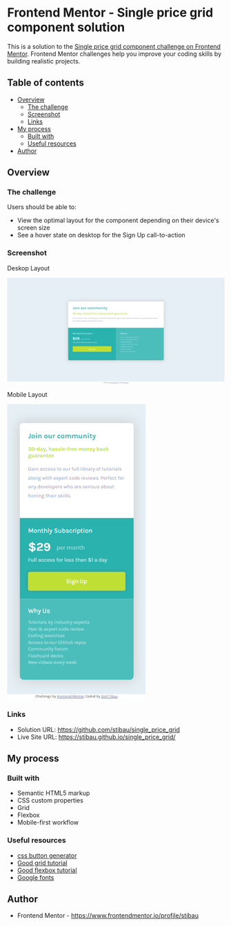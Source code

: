 # Frontend Mentor - Single price grid component solution

This is a solution to the [Single price grid component challenge on Frontend Mentor](https://www.frontendmentor.io/challenges/single-price-grid-component-5ce41129d0ff452fec5abbbc). Frontend Mentor challenges help you improve your coding skills by building realistic projects. 

## Table of contents

- [Overview](#overview)
  - [The challenge](#the-challenge)
  - [Screenshot](#screenshot)
  - [Links](#links)
- [My process](#my-process)
  - [Built with](#built-with)
  - [Useful resources](#useful-resources)
- [Author](#author)

## Overview

### The challenge

Users should be able to:

- View the optimal layout for the component depending on their device's screen size
- See a hover state on desktop for the Sign Up call-to-action

### Screenshot

Deskop Layout

![](./Solution_desktop.png)

Mobile Layout

![](./Solution_mobile.png)

### Links

- Solution URL: https://github.com/stibau/single_price_grid
- Live Site URL: https://stibau.github.io/single_price_grid/

## My process

### Built with

- Semantic HTML5 markup
- CSS custom properties
- Grid
- Flexbox
- Mobile-first workflow

### Useful resources

- [css button generator](https://css3buttongenerator.com/)
- [Good grid tutorial](https://css-tricks.com/snippets/css/complete-guide-grid/)
- [Good flexbox tutorial](https://css-tricks.com/snippets/css/a-guide-to-flexbox)
- [Google fonts](https://fonts.google.com/)

## Author

- Frontend Mentor - https://www.frontendmentor.io/profile/stibau
